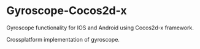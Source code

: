 # Gyroscope-Cocos2d-x
Gyroscope functionality for IOS and Android using Cocos2d-x framework.

Crossplatform implementation of gyroscope.
